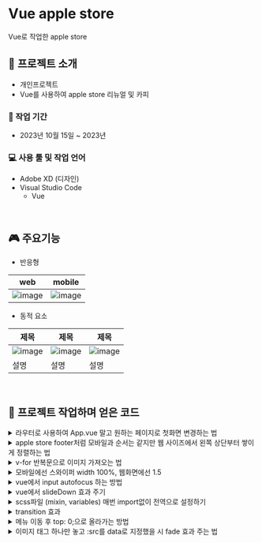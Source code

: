 # Vue apple store
Vue로 작업한 apple store
<br>
## 📣 프로젝트 소개
- 개인프로젝트
- Vue를 사용하여 apple store 리뉴얼 및 카피

### 📅 작업 기간
- 2023년 10월 15일 ~ 2023년 

### 💻 사용 툴 및 작업 언어
- Adobe XD (디자인)
- Visual Studio Code
    - Vue

<br>

## 🎮 주요기능
- 반응형

|web|mobile|
|:---:|:---:|
|![image](path)|![image](path)|

- 동적 요소

|제목|제목|제목|
|---|---|---|
|![image](path)|![image](path)|![image](path)|
|설명|설명|설명|


<br>

## 📌 프로젝트 작업하며 얻은 코드

<details>
  <summary>라우터로 사용하여 App.vue 말고 원하는 페이지로 첫화면 변경하는 법</summary>
  <br>

  - 루트에 있는 App.vue를 아예 사용 안할 순 없었다. 각각 나눈 페이지를 모으는 곳으로 작업했기 때문이다.

  1. 헤더 로고 부분을 <router-link to="/"> 최상위 루트(/)로 바꾸고 

      ```html
      //CommonHeader.vue

      <router-link to="/">로고</router-link>   |  
      <router-link to="/Sub">스토어</router-link>
      <router-link to="/Sub">Mac</router-link>
      <router-link to="/Sub">iPad</router-link>
      <router-link to="/Sub">iPhone</router-link>
      <router-link to="/Sub">Watch</router-link>
      ```
  
  2. router/index.js에 내가 원하는 (HomePage.vue)곳 path를 /루트로 바꿨더니 완료!
      ```javascript
        { 
          path: '/',
          component: () => import(
            '../components/pages/home/HomePage')
        }
      ```
  
  - `<router-view></router-view>`
    - 렌더링이 되어 화면이 전환된 곳이니 헤더/렌더링/푸터만 있는 페이지(App)가 있어야했다.
    - router-link to(전환될 위치)와 연결되니 (라우터 관련) 화면이 전환될 곳이 넣어줄 것!
</details>

<details>
  <summary>apple store footer처럼 모바일과 순서는 같지만 웹 사이즈에서 왼쪽 상단부터 쌓이게 정렬하는 법</summary>
  <br>

  - div로 한 번 더 묶어야 하나 했지만 잘 생각해보니 쉽게 해결될 일이었다.

   ```scss

   //미디어쿼리
  .footer-nav__flex-container {
    display: flex;
    flex-wrap: wrap;
    flex-direction: column; /* 세로 방향으로 나열하고 */
    gap: 10px;
    height: 450px; /* 높이값 정해주면 그 안에 채워짐 */
  }
  ```

</details>

<details>
  <summary>v-for 반복문으로 이미지 가져오는 법</summary>
  <br>

  - vue에서 이미지를 가져올 때는 require를 가용하여 모듈로 가져오는 것이 일반적이다

    ```javascript
        return {
          swiperSlide : [
            require('@assets/img/HomeFirst_1.png'),
            require('@assets/img/HomeFirst_2.png'),
            require('@assets/img/HomeFirst_3.png')
          ]
        }
    ```

</details>

<details>
<summary>모바일에선 스와이퍼 width 100%, 웹화면에선 1.5</summary>
  <br>

  - 웹에선 가운데를 기준으로 1.5개가 보여 좌우로 미리볼 수 있도록 하려했는데 아무리 속성을 변경하고 추가해봐도 페이지네이션이 자연스럽게 흘러가지 않고 , 다음 미리보기가 보이지 않는 둥 오류가 끊이지 않았다.

    #### 해결 방법
    - 원인 : swiper-slide를 3개만 만들어서 그런거였다
    - slidesPerView를  1.5로 등록하고 slidesPerView가 3개뿐이니 오류가 난 것. 4개로 늘리니 해결됐다!

</details>


<details>
<summary>vue에서 input autofocus 하는 방법</summary>
  <br>

  - input autofocus 를 넣었는데 먹히지 않았다. 찾아보니 방법이 다르다고 함
    

    #### 해결 방법
    1. 포커스가 될 input 태그에 ref값을 설정
    2. 원하는 methods에 this.$refs.설정값.focus() 입력
    3. 클릭 시 input영역이 나타날 곳에 `@click="methods명()" 추가 
    4. 모바일 메뉴에선 검색 서브메뉴가 열릴 때 실행되도록 했다.

    ```html
      <li class="header__search util__list">
          <span class="material-symbols-outlined util__icon" @click="toggleUtilArea('search'), setFocus()">search</span>
          <div class="util__area" :class="{ 'toggle-util-area': activeUtilArea === 'search' }">
            <div class="inner util__wrap">
              <div class="util__box">
                <span class="material-symbols-outlined">search</span>
                <input type="text" placeholder="apple.com 검색하기" ref="search" />
              </div>
              <!-- ...생략 -->
            </div>
          </div>
        </li>
    ```
    ```javascript
      //methods 부분  
      setFocus: function()
        {
          this.$refs.search.focus();
        }
    ```

    - 모바일 메뉴
    ```javascript
       MenuShow(index, type) {
        this.menuAreaShow[type] = !this.menuAreaShow[type];
        this.closeButton = !this.closeButton;
        if (this.menuAreaShow.search) {
          this.$nextTick(() => {
            this.$refs.search.focus();
          });
        }
      },
    ```

</details>


<details>
<summary>vue에서 slideDown 효과 주기</summary>
  <br>

  - scss와 methods로 해결
    

    #### 해결 방법
    1. scss로 레이아웃 잡고 toggle-util-area 클래스가 붙을 경우 max-height를 최대높이 1000px로 잡음
    2. 클래스 붙기 전 max-height 0px로 숨기고 max-height에만 transition을 준다.
    3. template에는 `:class="{ 'toggle-util-area': activeUtilArea === 'bag' }`로 조건을 걸어서 참일 때만 class가 붙는다.

    ```scss
      .util__area {
      position: fixed;
      width: 100%;
      top: 40px;
      left: 0;
      background-color: #f5f5f5;
      z-index: 990;
      color: $sub-text-color;
      max-height: 0;
      transition: max-height 0.5s;
      overflow: hidden;

        &.toggle-util-area {
          max-height: 1000px;
        }
       }   
    ```

</details>

<details>
<summary>scss파일 (mixin, variables) 매번 import없이 전역으로 설정하기</summary>
  <br>
 
  #### 해결 방법
  1. scss폴더에 파일 만들기 (scss변수를 모아놓은 파일은 파일 명 앞에 _를 붙이면 자동으로 변수모음파일이라고 인식한다고 함)
  2. vue.config.vs 파일에 코드 추가
  ```javascript
    css: {
      loaderOptions: {
        sass: {
          additionalData: `@import "@/assets/scss/_variables.scss"; @import "@/assets/scss/mixin.scss";`,
        },
      },
    },
  ```
  3. 추가 후 꼭!! 빌드를 시켜줘야 함
  4. App.vue에 import 시켜 줄 것
  
</details>

<details>
<summary>transition 효과</summary>
  <br>

- 숨겨진 메뉴가 표시될 땐 transition 이 먹지 않고 사라질 때만 먹어서 고민

  #### 해결 방법
 - v-if가 false로 시작하면 transition이 안먹는건가 했는데 scss 클래스명 때문이었다. .slide-enter을 .slide-enter-from 로 바꾸니 해결됨

  ```html
    <transition name="slide" appear mode="out-in">
          <div class="nav__sub"  v-if="menuAreaShow.search" key="menuAreaShow.search">
              <div class="sub__title">
              <!-- ...생략 -->
                </li>
              </ul>
          </div>
        </transition>
  ```

  ```scss
    .slide-enter-active, .slide-leave-active {
      transition: transform 1s;
    }

    .slide-enter-from, .slide-leave-to {
      transform: translateY(-100%);
    }
  ```
</details>

<details>
<summary>메뉴 이동 후 top: 0;으로 올라가는 방법</summary>
  <br>

- 스크롤이 내려가 있는 상황에서 라우터`<router-link></router-link>`클릭 시 스크롤이 내려가 있는 상태에서 `<router-view></router-view>`로 전환만 되어 있는 현상
- 스크롤을 올려야 하는 불편함 발생

#### 해결 방법
- src/router/index.js에 함수 추가

  ```javascript
    //기존 코드
    const router = createRouter({
      history: createWebHistory(process.env.BASE_URL),
      routes
    })

    //추가 후
    const router = createRouter({
      history: createWebHistory(process.env.BASE_URL),
      routes,
      scrollBehavior(){
        return { top: 0 }
      },
    })  
  ```

</details>

<details>
<summary>이미지 태그 하나만 놓고 :src를 data로 지정했을 시 fade 효과 주는 법</summary>
  <br>

- transition 효과를 주고 싶은데 v-if,v-show를 사용하지 않아도 적용되지 않는 상황
- :class를 사용하여도 적용되지 않았다.

#### 해결 방법
- :key 다르게 부여하니 적용됨! 이래서 각각의 :key가 중요하다고 한 것을 실감함

  ```html
    <transition name="fade">
      <img 
      :src="imgList[ImgIndex].url" 
      :alt="imgList[ImgIndex].alt"
      :key="imgList[ImgIndex]"
      >
      <!-- :key를 각각 부여해야 했다. :key="imgList" 이따구로 하면 안됨!! -->
    </transition>
  ```

</details>